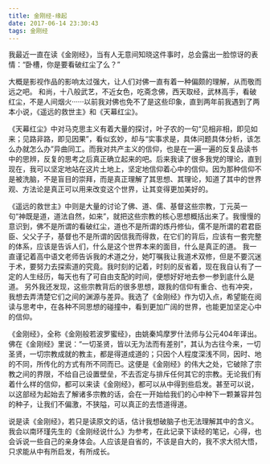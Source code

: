 ```yaml
---
title: 金刚经-缘起
date: 2017-06-14 23:30:43
tags: 金刚经
---
```


我最近一直在读《金刚经》，当有人无意间知晓这件事时，总会露出一脸惊讶的表情：“卧槽，你是要看破红尘了么？” <br/>

大概是影视作品的影响太过强大，让人们对佛一直有着一种偏颇的理解，从而敬而远之吧。 和尚，十八般武艺，不近女色，吃斋念佛，西天取经，武林高手，看破红尘，不是人间烟火······以前我对佛也免不了是这些印象，直到两年前我遇到了两本小说，《遥远的救世主》和《天幕红尘》。<br/>

《天幕红尘》中对马克思主义有着大量的探讨，叶子农的一句“见相非相，即见如来；见路非路，即见因果”，看似玄妙，却与“实事求是，具体问题具体分析，该怎么办就怎么办”异曲同工。而我对共产主义的信仰，也是在一遍一遍的反复品读书中的思辨，反复的思考之后真正确立起来的吧。后来我读了很多我党的理论，直到现在，我可以坚定地站在这片土地上，坚定地信仰着心中的信仰。因为那种信仰不是被洗脑，不是盲目的崇拜，而是真正理解了其思想、其理论，知道了其中的世界观、方法论是真正可以用来改变这个世界，让其变得更加美好的。<br/>

《遥远的救世主》中则是大量的讨论了佛、道、儒、基督这些宗教，丁元英一句“神既是道，道法自然，如来”，就把这些宗教的核心思想概括出来了。我慢慢的意识到，佛不是所谓的看破红尘，道也不是所谓的炼丹修仙，儒不是所谓的君君臣臣、父父子子，基督也不是所谓的因信我而得救，在它们的背后，应该有一套完整的体系，应该是告诉人们，什么是这个世界本来的面目，什么是真正的道。 我一直谨记着高中语文老师告诉我的术道之分，她叮嘱我让我道术双修，但是不要沉迷于术，要努力去探索道的究竟。我时刻的记着，时刻的反省着，现在我自认有了一定的人生经历，每天也有了可自由支配的时间，便想好好地去参一参到底什么是道。 另外我还发现，这些宗教背后的很多思想，跟我的信仰有重合、也有冲突，我想去弄清楚它们之间的渊源与差异。我选了《金刚经》作为切入点，希望能在阅读与思考中，在各种不同思想的碰撞中，看到更加广阔的世界，也能更加坚定心中的信仰。<br/>

《金刚经》，全称《金刚般若波罗蜜经》，由姚秦鸠摩罗什法师与公元404年译出。佛在《金刚经》里说：“一切圣贤，皆以无为法而有差别”，其认为古往今来，一切圣贤，一切宗教成就的教主，都是得道成道的；只因个人程度深浅不同，因时、地的不同，所传化的方式有所不同而已。这便是《金刚经》的伟大之处，它破除了宗教之间的界限，不给自己设置壁垒，不去否定与排斥任何其它的宗教。无论我们有着什么样的信仰，都可以来读《金刚经》，都可以从中得到些启发。甚至可以说，以这部经为起始去了解诸多宗教的话，会在一开始给我们的心中种下一颗兼容并包 的种子，让我们不偏激，不狭隘，可以真正的去悟道得道。<br/>

说是读《金刚经》，若只是读原文的话，估计我想破脑子也无法理解其中的含义。我会以南环瑾先生的《金刚经说什么》为参考，在此记录下读经的笔记，心得，也会诉说一些自己的亲身体会。人应该是自省的，不该是自大的，我不求大彻大悟，只求能从中有所启发，有所成长。

